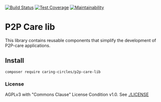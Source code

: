 [![Build Status](https://travis-ci.com/omoustaouda/p2p-care-lib.svg?branch=main)](https://travis-ci.com/omoustaouda/p2p-care-lib)
[![Test Coverage](https://api.codeclimate.com/v1/badges/e2cb8f3652e30f0576e7/test_coverage)](https://codeclimate.com/github/omoustaouda/p2p-care-lib/test_coverage)
[![Maintainability](https://api.codeclimate.com/v1/badges/e2cb8f3652e30f0576e7/maintainability)](https://codeclimate.com/github/omoustaouda/p2p-care-lib/maintainability)

# P2P Care lib
This library contains reusable components that simplify the development of P2P-care applications.

## Install
```composer require caring-circles/p2p-care-lib```

### License
AGPLv3 with "Commons Clause" License Condition v1.0. See [./LICENSE](LICENSE)
